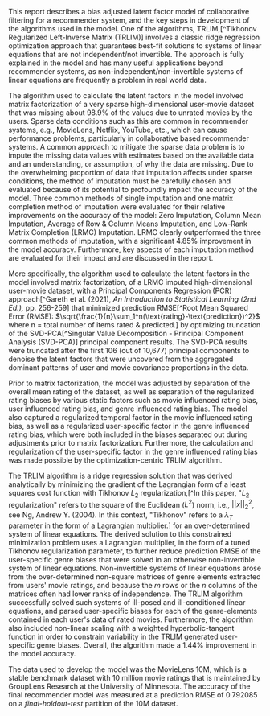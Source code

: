 This report describes a bias adjusted latent factor model of collaborative filtering for a recommender system, and the key steps in development of the algorithms used in the model.  One of the algorithms, TRLIM,[^Tikhonov Regularized Left-Inverse Matrix (TRLIM)] involves a classic ridge regression optimization approach that guarantees best-fit solutions to systems of linear equations that are not independent/not invertible.  The approach is fully explained in the model and has many useful applications beyond recommender systems, as non-independent/non-invertible systems of linear equations are frequently a problem in real world data.   

The algorithm used to calculate the latent factors in the model involved matrix factorization of a very sparse high-dimensional user-movie dataset that was missing about 98.9% of the values due to unrated movies by the users.  Sparse data conditions such as this are common in recommender systems, e.g., MovieLens, Netflix, YouTube, etc., which can cause performance problems, particularly in collaborative based recommender systems.  A common approach to mitigate the sparse data problem is to impute the missing data values with estimates based on the available data and an understanding, or assumption, of why the data are missing.  Due to the overwhelming proportion of data that imputation affects under sparse conditions, the method of imputation must be carefully chosen and evaluated because of its potential to profoundly impact the accuracy of the model.  Three common methods of single imputation and one matrix completion method of imputation were evaluated for their relative improvements on the accuracy of the model: Zero Imputation, Column Mean Imputation, Average of Row & Column Means Imputation, and Low-Rank Matrix Completion (LRMC) Imputation.  LRMC clearly outperformed the three common methods of imputation, with a significant 4.85% improvement in the model accuracy.  Furthermore, key aspects of each imputation method are evaluated for their impact and are discussed in the report.

More specifically, the algorithm used to calculate the latent factors in the model involved matrix factorization, of a LRMC imputed high-dimensional user-movie dataset, with a Principal Components Regression (PCR) approach[^Gareth et al. (2021), *An Introduction to Statistical Learning (2nd Ed.),* pp. 256-259] that minimized prediction RMSE[^Root Mean Squared Error (RMSE): $\sqrt{\frac{1}{n}\sum_1^n(\text{rating}-\text{prediction})^2}$  where n = total number of items rated & predicted.] by optimizing truncation of the SVD-PCA[^Singular Value Decomposition - Principal Component Analysis (SVD-PCA)] principal component results.  The SVD-PCA results were truncated after the first 106 (out of 10,677) principal components to denoise the latent factors that were uncovered from the aggregated dominant patterns of user and movie covariance proportions in the data.  

Prior to matrix factorization, the model was adjusted by separation of the overall mean rating of the dataset, as well as separation of the regularized rating biases by various static factors such as movie influenced rating bias, user influenced rating bias, and genre influenced rating bias.  The model also captured a regularized temporal factor in the movie influenced rating bias, as well as a regularized user-specific factor in the genre influenced rating bias, which were both included in the biases separated out during adjustments prior to matrix factorization.  Furthermore, the calculation and regularization of the user-specific factor in the genre influenced rating bias was made possible by the optimization-centric TRLIM algorithm. 

The TRLIM algorithm is a ridge regression solution that was derived analytically by minimizing the gradient of the Lagrangian form of a least squares cost function with Tikhonov $L_2$ regularization,[^In this paper, "$L_2$ regularization" refers to the square of the Euclidean ($L^2$) norm, i.e., $||x||_2^2$, see Ng, Andrew Y. (2004).  In this context, "Tikhonov" refers to a $\lambda_T$ parameter in the form of a Lagrangian multiplier.] for an over-determined system of linear equations.  The derived solution to this constrained minimization problem uses a Lagrangian multiplier, in the form of a tuned Tikhonov regularization parameter, to further reduce prediction RMSE of the user-specific genre biases that were solved in an otherwise non-invertible system of linear equations.  Non-invertible systems of linear equations arose from the over-determined non-square matrices of genre elements extracted from users' movie ratings, and because the $m$ rows or the $n$ columns of the matrices often had lower ranks of independence.  The TRLIM algorithm successfully solved such systems of ill-posed and ill-conditioned linear equations, and parsed user-specific biases for each of the genre-elements contained in each user's data of rated movies.  Furthermore, the algorithm also included non-linear scaling with a weighted hyperbolic-tangent function in order to constrain variability in the TRLIM generated user-specific genre biases.  Overall, the algorithm made a 1.44% improvement in the model accuracy.

The data used to develop the model was the MovieLens 10M, which is a stable benchmark dataset with 10 million movie ratings that is maintained by GroupLens Research at the University of Minnesota.  The accuracy of the final recommender model was measured at a prediction RMSE of 0.792085 on a *final-holdout-test* partition of the 10M dataset.
